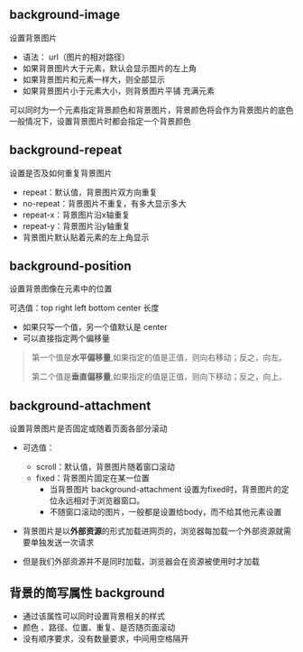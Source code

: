 ## background-image 
设置背景图片
- 语法： url（图片的相对路径）
- 如果背景图片大于元素，默认会显示图片的左上角
- 如果背景图片和元素一样大，则全部显示
- 如果背景图片小于元素大小，则背景图片平铺 充满元素

可以同时为一个元素指定背景颜色和背景图片，背景颜色将会作为背景图片的底色
一般情况下，设置背景图片时都会指定一个背景颜色

## background-repeat 
设置是否及如何重复背景图片
  - repeat：默认值，背景图片双方向重复
  - no-repeat：背景图片不重复，有多大显示多大
  - repeat-x：背景图片沿x轴重复
  - repeat-y：背景图片沿y轴重复
  - 背景图片默认贴着元素的左上角显示

## background-position 

设置背景图像在元素中的位置

可选值：top right left bottom center 长度 

- 如果只写一个值，另一个值默认是 center
- 可以直接指定两个偏移量

> 第一个值是**水平偏移量**,如果指定的值是正值，则向右移动；反之，向左。
>
> 第二个值是**垂直偏移量**,如果指定的值是正值，则向下移动；反之，向上。

## background-attachment 
设置背景图片是否固定或随着页面各部分滚动
 
- 可选值：
  - scroll：默认值，背景图片随着窗口滚动
  - fixed：背景图片固定在某一位置
    - 当背景图片 background-attachment 设置为fixed时，背景图片的定位永远相对于浏览器窗口。
    - 不随窗口滚动的图片，一般都是设置给body，而不给其他元素设置

- 背景图片是以**外部资源**的形式加载进网页的，浏览器每加载一个外部资源就需要单独发送一次请求
- 但是我们外部资源并不是同时加载，浏览器会在资源被使用时才加载

## 背景的简写属性 background
- 通过该属性可以同时设置背景相关的样式
- 颜色 、路径、位置、重复、是否随页面滚动
- 没有顺序要求，没有数量要求，中间用空格隔开